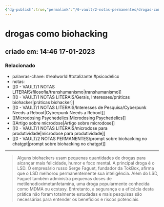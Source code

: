 ```yaml
---
{"dg-publish":true,"permalink":"/0-vault/2-notas-permanentes/drogas-como-biohacking/","tags":["permanente","realworld","totalizante","psicodelico"],"dgHomeLink":true,"dgShowLocalGraph":true,"dgShowFileTree":true,"dgEnableSearch":true}
---
```


# drogas como biohacking
## criado em: 14:46 17-01-2023

### Relacionado
- palavras-chave: #realworld #totalizante #psicodelico 
- notas: 
- [[0 - VAULT/1 NOTAS LITERAIS/filosofia/transhumanismo\|transhumanismo]]
- [[0 - VAULT/1 NOTAS LITERAIS/Gerais, Interesses/práticas biohacker\|práticas biohacker]]
- [[0 - VAULT/1 NOTAS LITERAIS/Interesses de Pesquisa/Cyberpunk Needs a Reboot\|Cyberpunk Needs a Reboot]]
- [[Microdosing Psychedelics\|Microdosing Psychedelics]]
- [[Artigo sobre microdose\|Artigo sobre microdose]]
- [[0 - VAULT/1 NOTAS LITERAIS/microdose para produtividade\|microdose para produtividade]]
- [[0 - VAULT/2 NOTAS PERMANENTES/prompt sobre biohacking no chatgpt\|prompt sobre biohacking no chatgpt]]
---
>Alguns biohackers usam pequenas quantidades de drogas para alcançar mais felicidade, humor e foco mental. A principal droga é o LSD. O empresário russo Serge Faguet, fundador da TokBox, afirma que o LSD melhorou permanentemente sua inteligência. Além do LSD, Faguet também administra pequenas doses de metilenodioximetanfetamina, uma droga popularmente conhecida como MDMA ou ecstasy. Entretanto, a segurança e a eficácia desta prática não foram totalmente estudadas e mais pesquisas são necessárias para entender os benefícios e riscos potenciais.